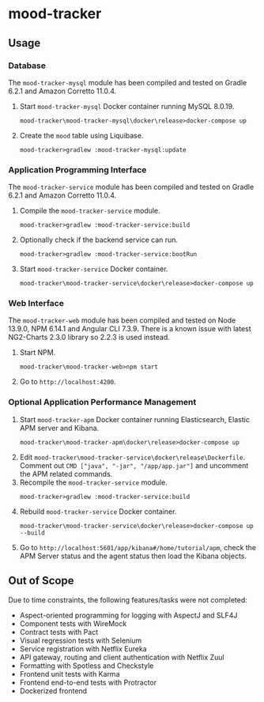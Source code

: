 # mood-tracker

## Usage

### Database

The `mood-tracker-mysql` module has been compiled and tested on Gradle 6.2.1 and Amazon Corretto 11.0.4.

1. Start `mood-tracker-mysql` Docker container running MySQL 8.0.19.
    ```shell script
    mood-tracker\mood-tracker-mysql\docker\release>docker-compose up
    ```
2. Create the `mood` table using Liquibase.
    ```shell script
    mood-tracker>gradlew :mood-tracker-mysql:update
    ```

### Application Programming Interface

The `mood-tracker-service` module has been compiled and tested on Gradle 6.2.1 and Amazon Corretto 11.0.4.

1. Compile the `mood-tracker-service` module.
    ```shell script
    mood-tracker>gradlew :mood-tracker-service:build
    ```
2. Optionally check if the backend service can run.
    ```shell script
    mood-tracker>gradlew :mood-tracker-service:bootRun
    ```
3. Start `mood-tracker-service` Docker container.
   ```shell script
   mood-tracker\mood-tracker-service\docker\release>docker-compose up
   ```

### Web Interface

The `mood-tracker-web` module has been compiled and tested on Node 13.9.0, NPM 6.14.1 and Angular CLI 7.3.9.
There is a known issue with latest NG2-Charts 2.3.0 library so 2.2.3 is used instead.

1. Start NPM.
    ```shell script
    mood-tracker\mood-tracker-web>npm start
    ```
2. Go to `http://localhost:4200`.

### Optional Application Performance Management

1. Start `mood-tracker-apm` Docker container running Elasticsearch, Elastic APM server and Kibana.
    ```shell script
    mood-tracker\mood-tracker-apm\docker\release>docker-compose up
    ```
2. Edit `mood-tracker\mood-tracker-service\docker\release\Dockerfile`. Comment out `CMD ["java", "-jar", "/app/app.jar"]`
and uncomment the APM related commands.
3. Recompile the `mood-tracker-service` module.
    ```shell script
    mood-tracker>gradlew :mood-tracker-service:build
    ```
4. Rebuild `mood-tracker-service` Docker container.
   ```shell script
   mood-tracker\mood-tracker-service\docker\release>docker-compose up --build
   ```
5. Go to `http://localhost:5601/app/kibana#/home/tutorial/apm`, check the APM Server status and the agent status then
load the Kibana objects. 
   
## Out of Scope

Due to time constraints, the following features/tasks were not completed:

* Aspect-oriented programming for logging with AspectJ and SLF4J
* Component tests with WireMock
* Contract tests with Pact
* Visual regression tests with Selenium
* Service registration with Netflix Eureka
* API gateway, routing and client authentication with Netflix Zuul
* Formatting with Spotless and Checkstyle
* Frontend unit tests with Karma
* Frontend end-to-end tests with Protractor
* Dockerized frontend
